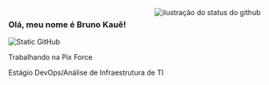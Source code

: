 <img align='right' src="https://github-readme-stats.vercel.app/api?username=BrunoKaue-02&show_icons=true&title_color=783c00&text_color=af552e&icon_color=783c00&bg_color=f8efd4&cache_seconds=2300" alt="ilustração do status do github">

### Olá, meu nome é Bruno Kauê!

<img src="https://img.shields.io/static/v1?label=Overview&message=BrunoKaue-02&color=f8efd4&style=for-the-badge&logo=GitHub" alt="Static GitHub">

<p>Trabalhando na Pix Force<br/></p>
<p>Estágio DevOps/Análise de Infraestrutura de TI</p>
